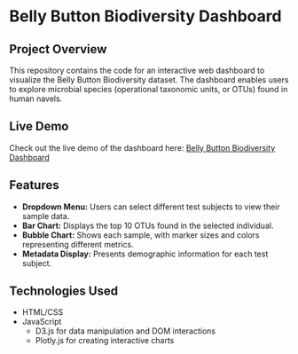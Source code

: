 # Belly Button Biodiversity Dashboard

## Project Overview
This repository contains the code for an interactive web dashboard to visualize the Belly Button Biodiversity dataset. The dashboard enables users to explore microbial species (operational taxonomic units, or OTUs) found in human navels.

## Live Demo
Check out the live demo of the dashboard here: [Belly Button Biodiversity Dashboard]([https://[YourUsername].github.io/belly-button-biodiversity/](https://ed2131.github.io/belly-button-challenge/))

## Features
- **Dropdown Menu:** Users can select different test subjects to view their sample data.
- **Bar Chart:** Displays the top 10 OTUs found in the selected individual.
- **Bubble Chart:** Shows each sample, with marker sizes and colors representing different metrics.
- **Metadata Display:** Presents demographic information for each test subject.

## Technologies Used
- HTML/CSS
- JavaScript
  - D3.js for data manipulation and DOM interactions
  - Plotly.js for creating interactive charts

